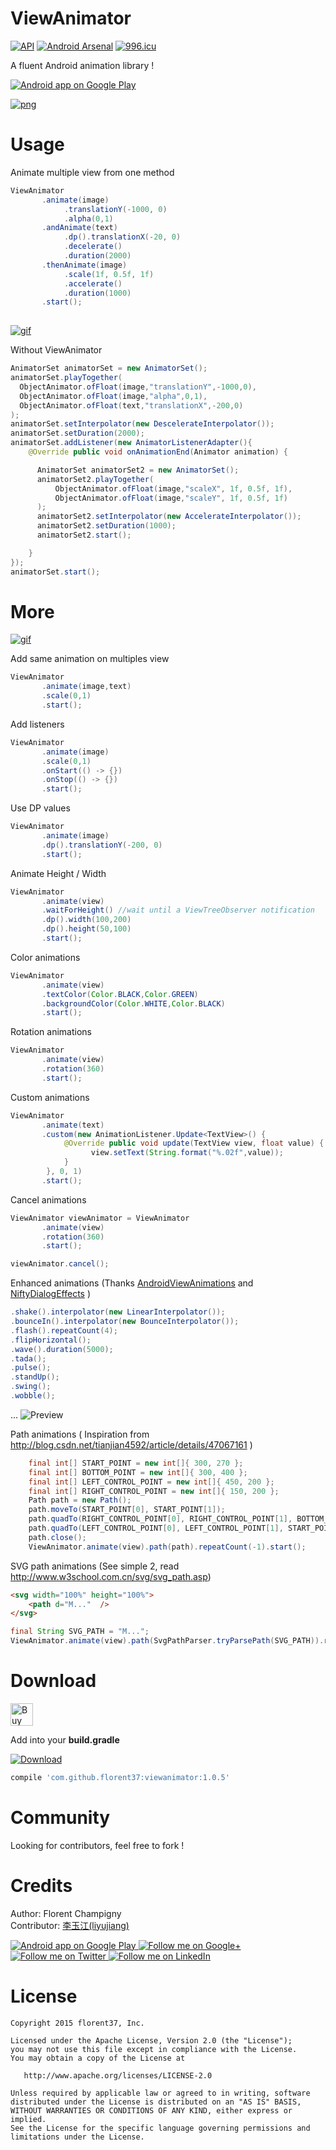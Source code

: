 ViewAnimator
=======

[![API](https://img.shields.io/badge/API-11%2B-green.svg)](https://github.com/florent37/ViewAnimator/tree/master)
[![Android Arsenal](https://img.shields.io/badge/Android%20Arsenal-ViewAnimator-brightgreen.svg?style=flat)](http://android-arsenal.com/details/1/2942)
[![996.icu](https://img.shields.io/badge/link-996.icu-red.svg)](https://996.icu)

A fluent Android animation library !


<a href="https://goo.gl/WXW8Dc">
  <img alt="Android app on Google Play" src="https://developer.android.com/images/brand/en_app_rgb_wo_45.png" />
</a>

[![png](https://raw.githubusercontent.com/florent37/ViewAnimator/master/montain_small.jpg)](https://github.com/florent37/ViewAnimator)

# Usage

Animate multiple view from one method

```java
ViewAnimator
       .animate(image)
            .translationY(-1000, 0)
            .alpha(0,1)
       .andAnimate(text)
            .dp().translationX(-20, 0)
            .decelerate()
            .duration(2000)
       .thenAnimate(image)
            .scale(1f, 0.5f, 1f)
            .accelerate()
            .duration(1000)
       .start();
       
```

[![gif](https://j.gifs.com/ERlBzW.gif)](https://youtu.be/ZHw8MfOM1Eg)

Without ViewAnimator

```java
AnimatorSet animatorSet = new AnimatorSet();
animatorSet.playTogether(
  ObjectAnimator.ofFloat(image,"translationY",-1000,0),
  ObjectAnimator.ofFloat(image,"alpha",0,1),
  ObjectAnimator.ofFloat(text,"translationX",-200,0)
);
animatorSet.setInterpolator(new DescelerateInterpolator());
animatorSet.setDuration(2000);
animatorSet.addListener(new AnimatorListenerAdapter(){
    @Override public void onAnimationEnd(Animator animation) {

      AnimatorSet animatorSet2 = new AnimatorSet();
      animatorSet2.playTogether(
          ObjectAnimator.ofFloat(image,"scaleX", 1f, 0.5f, 1f),
          ObjectAnimator.ofFloat(image,"scaleY", 1f, 0.5f, 1f)
      );
      animatorSet2.setInterpolator(new AccelerateInterpolator());
      animatorSet2.setDuration(1000);
      animatorSet2.start();

    }
});
animatorSet.start();
```

# More

[![gif](https://j.gifs.com/XD6R4V.gif)](https://youtu.be/Qlj40Y6ChSM)

Add same animation on multiples view
```java
ViewAnimator
       .animate(image,text)
       .scale(0,1)
       .start();
```

Add listeners
```java
ViewAnimator
       .animate(image)
       .scale(0,1)
       .onStart(() -> {})
       .onStop(() -> {})
       .start();

```

Use DP values
```java
ViewAnimator
       .animate(image)
       .dp().translationY(-200, 0)
       .start();
```

Animate Height / Width
```java
ViewAnimator
       .animate(view)
       .waitForHeight() //wait until a ViewTreeObserver notification
       .dp().width(100,200)
       .dp().height(50,100)
       .start();
```

Color animations
```java
ViewAnimator
       .animate(view)
       .textColor(Color.BLACK,Color.GREEN)
       .backgroundColor(Color.WHITE,Color.BLACK)
       .start();
```

Rotation animations
```java
ViewAnimator
       .animate(view)
       .rotation(360)
       .start();
```

Custom animations
```java
ViewAnimator
       .animate(text)
       .custom(new AnimationListener.Update<TextView>() {
            @Override public void update(TextView view, float value) {
                  view.setText(String.format("%.02f",value));
            }
        }, 0, 1)
       .start();
```

Cancel animations
```java
ViewAnimator viewAnimator = ViewAnimator
       .animate(view)
       .rotation(360)
       .start();

viewAnimator.cancel();
```

Enhanced animations (Thanks [AndroidViewAnimations](https://github.com/daimajia/AndroidViewAnimations) and [NiftyDialogEffects](https://github.com/sd6352051/NiftyDialogEffects) )   
```java
.shake().interpolator(new LinearInterpolator());
.bounceIn().interpolator(new BounceInterpolator());
.flash().repeatCount(4);
.flipHorizontal();
.wave().duration(5000);
.tada();
.pulse();
.standUp();
.swing();
.wobble();
```
...
![Preview](/EnhancedAnimations.gif)

Path animations ( Inspiration from http://blog.csdn.net/tianjian4592/article/details/47067161 )   
```java
    final int[] START_POINT = new int[]{ 300, 270 };
    final int[] BOTTOM_POINT = new int[]{ 300, 400 };
    final int[] LEFT_CONTROL_POINT = new int[]{ 450, 200 };
    final int[] RIGHT_CONTROL_POINT = new int[]{ 150, 200 };
    Path path = new Path();
    path.moveTo(START_POINT[0], START_POINT[1]);
    path.quadTo(RIGHT_CONTROL_POINT[0], RIGHT_CONTROL_POINT[1], BOTTOM_POINT[0], BOTTOM_POINT[1]);
    path.quadTo(LEFT_CONTROL_POINT[0], LEFT_CONTROL_POINT[1], START_POINT[0], START_POINT[1]);
    path.close();
    ViewAnimator.animate(view).path(path).repeatCount(-1).start();
```

SVG path animations (See simple 2, read http://www.w3school.com.cn/svg/svg_path.asp)
```html
<svg width="100%" height="100%">
    <path d="M..."  />
</svg>
```
```java
final String SVG_PATH = "M...";
ViewAnimator.animate(view).path(SvgPathParser.tryParsePath(SVG_PATH)).repeatCount(-1).start();
```

# Download

<a href='https://ko-fi.com/A160LCC' target='_blank'><img height='36' style='border:0px;height:36px;' src='https://az743702.vo.msecnd.net/cdn/kofi1.png?v=0' border='0' alt='Buy Me a Coffee at ko-fi.com' /></a>

Add into your **build.gradle**

[![Download](https://api.bintray.com/packages/florent37/maven/ViewAnimator/images/download.svg)](https://bintray.com/florent37/maven/ViewAnimator/_latestVersion)

```groovy
compile 'com.github.florent37:viewanimator:1.0.5'
```

# Community

Looking for contributors, feel free to fork !

# Credits

Author: Florent Champigny   
Contributor: [李玉江(liyujiang)](https://github.com/gzu-liyujiang/ViewAnimator)   


<a href="https://goo.gl/WXW8Dc">
  <img alt="Android app on Google Play" src="https://developer.android.com/images/brand/en_app_rgb_wo_45.png" />
</a>

<a href="https://plus.google.com/+florentchampigny">
  <img alt="Follow me on Google+"
       src="https://raw.githubusercontent.com/florent37/DaVinci/master/mobile/src/main/res/drawable-hdpi/gplus.png" />
</a>
<a href="https://twitter.com/florent_champ">
  <img alt="Follow me on Twitter"
       src="https://raw.githubusercontent.com/florent37/DaVinci/master/mobile/src/main/res/drawable-hdpi/twitter.png" />
</a>
<a href="https://fr.linkedin.com/in/florentchampigny">
  <img alt="Follow me on LinkedIn"
       src="https://raw.githubusercontent.com/florent37/DaVinci/master/mobile/src/main/res/drawable-hdpi/linkedin.png" />
</a>

# License

    Copyright 2015 florent37, Inc.

    Licensed under the Apache License, Version 2.0 (the "License");
    you may not use this file except in compliance with the License.
    You may obtain a copy of the License at

       http://www.apache.org/licenses/LICENSE-2.0

    Unless required by applicable law or agreed to in writing, software
    distributed under the License is distributed on an "AS IS" BASIS,
    WITHOUT WARRANTIES OR CONDITIONS OF ANY KIND, either express or implied.
    See the License for the specific language governing permissions and
    limitations under the License.
